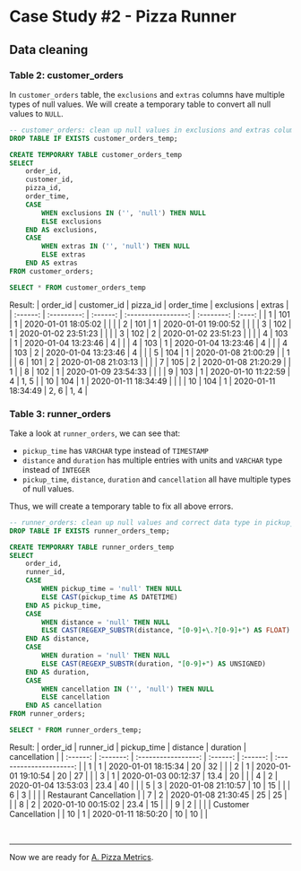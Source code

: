 # Case Study #2 - Pizza Runner

## Data cleaning

### Table 2: customer_orders

In `customer_orders` table, the `exclusions` and `extras` columns have multiple types of null values. We will create a temporary table to convert all null values to `NULL`.

``` sql
-- customer_orders: clean up null values in exclusions and extras columns
DROP TABLE IF EXISTS customer_orders_temp;

CREATE TEMPORARY TABLE customer_orders_temp
SELECT
	order_id,
    customer_id,
    pizza_id,
    order_time,
    CASE
		WHEN exclusions IN ('', 'null') THEN NULL
        ELSE exclusions
	END AS exclusions,
    CASE
		WHEN extras IN ('', 'null') THEN NULL
        ELSE extras
	END AS extras
FROM customer_orders;

SELECT * FROM customer_orders_temp
```
Result:
| order_id | customer_id | pizza_id |     order_time      | exclusions | extras |
| :------: | :---------: | :------: | :-----------------: | :--------: | :----: |
|    1     |     101     |    1     | 2020-01-01 18:05:02 |            |        |
|    2     |     101     |    1     | 2020-01-01 19:00:52 |            |        |
|    3     |     102     |    1     | 2020-01-02 23:51:23 |            |        |
|    3     |     102     |    2     | 2020-01-02 23:51:23 |            |        |
|    4     |     103     |    1     | 2020-01-04 13:23:46 |     4      |        |
|    4     |     103     |    1     | 2020-01-04 13:23:46 |     4      |        |
|    4     |     103     |    2     | 2020-01-04 13:23:46 |     4      |        |
|    5     |     104     |    1     | 2020-01-08 21:00:29 |            |   1    |
|    6     |     101     |    2     | 2020-01-08 21:03:13 |            |        |
|    7     |     105     |    2     | 2020-01-08 21:20:29 |            |   1    |
|    8     |     102     |    1     | 2020-01-09 23:54:33 |            |        |
|    9     |     103     |    1     | 2020-01-10 11:22:59 |     4      |  1, 5  |
|    10    |     104     |    1     | 2020-01-11 18:34:49 |            |        |
|    10    |     104     |    1     | 2020-01-11 18:34:49 |    2, 6    |  1, 4  |

### Table 3: runner_orders
Take a look at `runner_orders`, we can see that:
* `pickup_time` has `VARCHAR` type instead of `TIMESTAMP` 
* `distance` and `duration` has multiple entries with units and `VARCHAR` type instead of `INTEGER`
* `pickup_time`, `distance`, `duration` and `cancellation` all have multiple types of null values.

Thus, we will create a temporary table to fix all above errors.

``` sql
-- runner_orders: clean up null values and correct data type in pickup_time, distance, duration and cancellation columns 
DROP TABLE IF EXISTS runner_orders_temp;

CREATE TEMPORARY TABLE runner_orders_temp
SELECT 
	order_id,
	runner_id,
    CASE
		WHEN pickup_time = 'null' THEN NULL
        ELSE CAST(pickup_time AS DATETIME)
	END AS pickup_time,
	CASE
		WHEN distance = 'null' THEN NULL
        ELSE CAST(REGEXP_SUBSTR(distance, "[0-9]+\.?[0-9]+") AS FLOAT)
    END AS distance,
    CASE
		WHEN duration = 'null' THEN NULL
        ELSE CAST(REGEXP_SUBSTR(duration, "[0-9]+") AS UNSIGNED)
    END AS duration,
    CASE
		WHEN cancellation IN ('', 'null') THEN NULL
        ELSE cancellation
	END AS cancellation
FROM runner_orders;

SELECT * FROM runner_orders_temp;
```
Result:
| order_id | runner_id |     pickup_time     | distance | duration |      cancellation       |
| :------: | :-------: | :-----------------: | :------: | :------: | :---------------------: |
|    1     |     1     | 2020-01-01 18:15:34 |    20    |    32    |                         |
|    2     |     1     | 2020-01-01 19:10:54 |    20    |    27    |                         |
|    3     |     1     | 2020-01-03 00:12:37 |   13.4   |    20    |                         |
|    4     |     2     | 2020-01-04 13:53:03 |   23.4   |    40    |                         |
|    5     |     3     | 2020-01-08 21:10:57 |    10    |    15    |                         |
|    6     |     3     |                     |          |          | Restaurant Cancellation |
|    7     |     2     | 2020-01-08 21:30:45 |    25    |    25    |                         |
|    8     |     2     | 2020-01-10 00:15:02 |   23.4   |    15    |                         |
|    9     |     2     |                     |          |          |  Customer Cancellation  |
|    10    |     1     | 2020-01-11 18:50:20 |    10    |    10    |                         |

<br>

***
Now we are ready for [A. Pizza Metrics](https://github.com/maanh96/8weeksqlchallenge/blob/main/Case%20Study%20%232%20-%20Pizza%20Runner/A.%20Pizza%20Metrics.md).